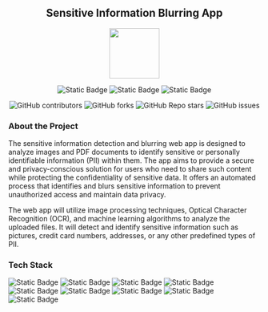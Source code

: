 <div align='center'>

## Sensitive Information Blurring App

<img src='https://github.com/upes-open/Git-WorkShop/assets/101355193/b9315c8e-5aaa-438e-ab5a-48b25571dc90' width=100>

![Static Badge](https://img.shields.io/badge/Discord-202020?logo=discord&logoColor=%235865F2&link=http%3A%2F%2Fdiscord.gg%2F2rnWsvkX)    ![Static Badge](https://img.shields.io/badge/Twitter-202020?logo=twitter&logoColor=%231DA1F2&link=https%3A%2F%2Ftwitter.com%2FUpesOpen)    ![Static Badge](https://img.shields.io/badge/Instagram-202020?logo=instagram&logoColor=%23E4405F&link=https%3A%2F%2Fwww.instagram.com%2Fupesopen_%2F)



![GitHub contributors](https://img.shields.io/github/contributors/upes-open/OSoC-Sensitive-Information-Blurring-App.git)
![GitHub forks](https://img.shields.io/github/forks/upes-open/OSoC-Sensitive-Information-Blurring-App)
![GitHub Repo stars](https://img.shields.io/github/stars/upes-open/OSoC-Sensitive-Information-Blurring-App)
![GitHub issues](https://img.shields.io/github/issues/upes-open/OSoC-Sensitive-Information-Blurring-App)

</div>

### About the Project
The sensitive information detection and blurring web app is designed to analyze images and PDF documents to identify sensitive or personally identifiable information (PII) within them. The app aims to provide a secure and privacy-conscious solution for users who need to share such content while protecting the confidentiality of sensitive data. It offers an automated process that identifies and blurs sensitive information to prevent unauthorized access and maintain data privacy.

The web app will utilize image processing techniques, Optical Character Recognition (OCR), and machine learning algorithms to analyze the uploaded files. It will detect and identify sensitive information such as pictures, credit card numbers, addresses, or any other predefined types of PII.


### Tech Stack

![Static Badge](https://img.shields.io/badge/NodeJS-101010?logo=nodedotjs&logoColor=%23339933)    ![Static Badge](https://img.shields.io/badge/MongoDB-101010?logo=mongodb&logoColor=%2347A248)    ![Static Badge](https://img.shields.io/badge/ReactJS-101010?logo=react&logoColor=%2361DAFB)    ![Static Badge](https://img.shields.io/badge/HTML-101010?logo=html5&logoColor=%23E34F26)    ![Static Badge](https://img.shields.io/badge/JavaScript-101010?logo=javascript&logoColor=%23F7DF1E)    ![Static Badge](https://img.shields.io/badge/Python-101010?logo=python&logoColor=%233776AB)    ![Static Badge](https://img.shields.io/badge/Firebase-101010?logo=firebase&logoColor=%23FFCA28)    ![Static Badge](https://img.shields.io/badge/OpenCV-101010?logo=opencv&logoColor=%235C3EE8)    ![Static Badge](https://img.shields.io/badge/TensorFlow-101010?logo=tensorflow&logoColor=%23FF6F00)
